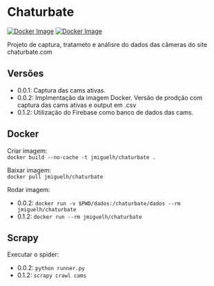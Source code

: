 
# Chaturbate

[![Docker Image](https://images.microbadger.com/badges/version/jmiguelh/chaturbate.svg)](https://microbadger.com/images/jmiguelh/chaturbate "Docker Image")
[![Docker Image](https://images.microbadger.com/badges/image/jmiguelh/chaturbate.svg)](https://microbadger.com/images/jmiguelh/chaturbate "Docker Image")

Projeto de captura, tratameto e análisre do dados das câmeras do site chaturbate.com

## Versões

 * 0.0.1: Captura das cams ativas.
 * 0.0.2: Implmentação da imagem Docker. Versão de prodção com captura das cams ativas e output em .csv
 * 0.1.2: Utilização do Firebase como banco de dados das cams.

## Docker

Criar imagem:  
 `docker build --no-cache -t jmiguelh/chaturbate .` 

Baixar imagem:  
 `docker pull jmiguelh/chaturbate` 

Rodar imagem:  
 * 0.0.2: `docker run -v $PWD/dados:/chaturbate/dados --rm jmiguelh/chaturbate` 
 * 0.1.2: `docker run --rm jmiguelh/chaturbate` 

## Scrapy

Executar o spider:  
 * 0.0.2: `python runner.py` 
 * 0.1.2: `scrapy crawl cams` 

